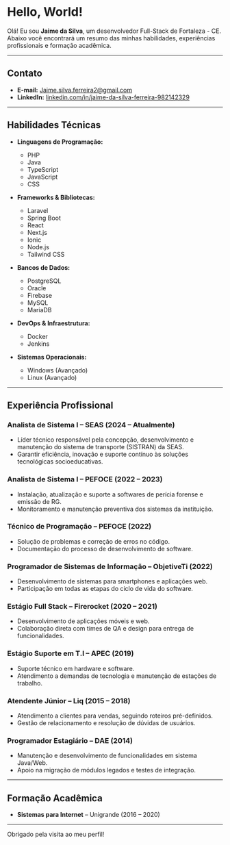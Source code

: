 # Hello, World!

Olá! Eu sou **Jaime da Silva**, um desenvolvedor Full-Stack de Fortaleza - CE. Abaixo você encontrará um resumo das minhas habilidades, experiências profissionais e formação acadêmica.

---

## Contato
- **E-mail:** Jaime.silva.ferreira2@gmail.com  
- **LinkedIn:** [linkedin.com/in/jaime-da-silva-ferreira-982142329](https://www.linkedin.com/in/jaime-da-silva-ferreira-982142329/)  

---

## Habilidades Técnicas

- **Linguagens de Programação:**  
  - PHP  
  - Java  
  - TypeScript  
  - JavaScript  
  - CSS  

- **Frameworks & Bibliotecas:**  
  - Laravel  
  - Spring Boot  
  - React  
  - Next.js  
  - Ionic  
  - Node.js  
  - Tailwind CSS  

- **Bancos de Dados:**  
  - PostgreSQL  
  - Oracle  
  - Firebase  
  - MySQL  
  - MariaDB  

- **DevOps & Infraestrutura:**  
  - Docker  
  - Jenkins  

- **Sistemas Operacionais:**  
  - Windows (Avançado)  
  - Linux (Avançado)  

---

## Experiência Profissional

### Analista de Sistema I – SEAS (2024 – Atualmente)  
- Líder técnico responsável pela concepção, desenvolvimento e manutenção do sistema de transporte (SISTRAN) da SEAS.  
- Garantir eficiência, inovação e suporte contínuo às soluções tecnológicas socioeducativas.  

### Analista de Sistema I – PEFOCE (2022 – 2023)  
- Instalação, atualização e suporte a softwares de perícia forense e emissão de RG.  
- Monitoramento e manutenção preventiva dos sistemas da instituição.  

### Técnico de Programação – PEFOCE (2022)  
- Solução de problemas e correção de erros no código.  
- Documentação do processo de desenvolvimento de software.  

### Programador de Sistemas de Informação – ObjetiveTi (2022)  
- Desenvolvimento de sistemas para smartphones e aplicações web.  
- Participação em todas as etapas do ciclo de vida do software.  

### Estágio Full Stack – Firerocket (2020 – 2021)  
- Desenvolvimento de aplicações móveis e web.  
- Colaboração direta com times de QA e design para entrega de funcionalidades.  

### Estágio Suporte em T.I – APEC (2019)  
- Suporte técnico em hardware e software.  
- Atendimento a demandas de tecnologia e manutenção de estações de trabalho.  

### Atendente Júnior – Liq (2015 – 2018)  
- Atendimento a clientes para vendas, seguindo roteiros pré-definidos.  
- Gestão de relacionamento e resolução de dúvidas de usuários.  

### Programador Estagiário – DAE (2014)  
- Manutenção e desenvolvimento de funcionalidades em sistema Java/Web.  
- Apoio na migração de módulos legados e testes de integração.  

---

## Formação Acadêmica

- **Sistemas para Internet** – Unigrande (2016 – 2020)  

---

Obrigado pela visita ao meu perfil!  

